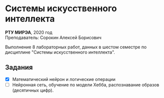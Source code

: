 # Системы искусственного интеллекта

**РТУ МИРЭА**, 2020 год  
Преподаватель: Сорокин Алексей Борисович

Выполнение 8 лабораторных работ, данных в шестом семестре по дисциплине "Системы искусственного интеллекта".

## Задания

- [x] Математический нейрон и логические операции
- [ ] Нейронная сеть, обучение по модели Хебба, распознавание образов (десятичных цифр).
